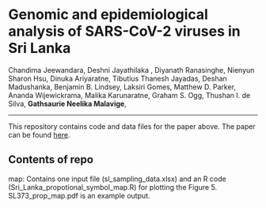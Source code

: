# Genomic and epidemiological analysis of SARS-CoV-2 viruses in Sri Lanka

Chandima Jeewandara, Deshni Jayathilaka , Diyanath Ranasinghe, Nienyun Sharon Hsu, Dinuka Ariyaratne, Tibutius Thanesh Jayadas, Deshan Madushanka, Benjamin B. Lindsey, Laksiri Gomes, Matthew D. Parker, Ananda Wijewickrama, Malika Karunaratne, Graham S. Ogg, Thushan I. de Silva, **Gathsaurie Neelika Malavige**,

---

This repository contains code and data files for the paper above. The paper can be found [here](https://www.frontiersin.org/articles/10.3389/fmicb.2021.722838/full).


## Contents of repo

map: Contains one input file (sl_sampling_data.xlsx) and an R code (Sri_Lanka_propotional_symbol_map.R) for plotting the Figure 5. SL373_prop_map.pdf is an example output.
